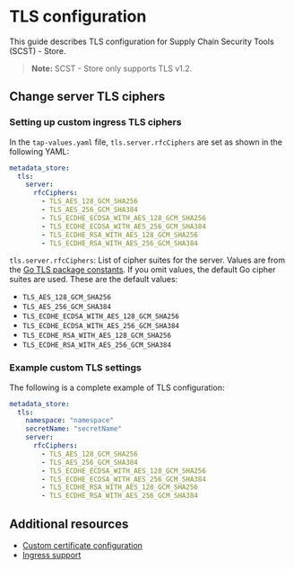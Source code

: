# TLS configuration

This guide describes TLS configuration for Supply Chain Security Tools (SCST) - Store.

> **Note:** SCST - Store only supports TLS v1.2.

## Change server TLS ciphers

### Setting up custom ingress TLS ciphers

In the `tap-values.yaml` file, `tls.server.rfcCiphers` are set as shown in the following YAML:

```yaml
metadata_store:
  tls:
    server:
      rfcCiphers:
        - TLS_AES_128_GCM_SHA256
        - TLS_AES_256_GCM_SHA384
        - TLS_ECDHE_ECDSA_WITH_AES_128_GCM_SHA256
        - TLS_ECDHE_ECDSA_WITH_AES_256_GCM_SHA384
        - TLS_ECDHE_RSA_WITH_AES_128_GCM_SHA256
        - TLS_ECDHE_RSA_WITH_AES_256_GCM_SHA384
```

`tls.server.rfcCiphers`: List of cipher suites for the server. Values are from the [Go TLS package constants](https://golang.org/pkg/crypto/tls/#pkg-constants). If you omit values, the default Go cipher suites are used. These are the default values:

- `TLS_AES_128_GCM_SHA256`
- `TLS_AES_256_GCM_SHA384`
- `TLS_ECDHE_ECDSA_WITH_AES_128_GCM_SHA256`
- `TLS_ECDHE_ECDSA_WITH_AES_256_GCM_SHA384`
- `TLS_ECDHE_RSA_WITH_AES_128_GCM_SHA256`
- `TLS_ECDHE_RSA_WITH_AES_256_GCM_SHA384`

### Example custom TLS settings

The following is a complete example of TLS configuration:

```yaml
metadata_store:
  tls:
    namespace: "namespace"
    secretName: "secretName"
    server:
      rfcCiphers:
        - TLS_AES_128_GCM_SHA256
        - TLS_AES_256_GCM_SHA384
        - TLS_ECDHE_ECDSA_WITH_AES_128_GCM_SHA256
        - TLS_ECDHE_ECDSA_WITH_AES_256_GCM_SHA384
        - TLS_ECDHE_RSA_WITH_AES_128_GCM_SHA256
        - TLS_ECDHE_RSA_WITH_AES_256_GCM_SHA384
```

## Additional resources

- [Custom certificate configuration](custom-cert.hbs.md)
- [Ingress support](ingress.hbs.md)